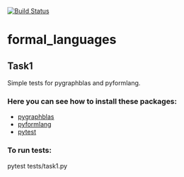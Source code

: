 [![Build Status](https://travis-ci.org/PavelKevor/formal_languages.svg?branch=task1)](https://travis-ci.org/PavelKevor/formal_languages)
# formal_languages
## Task1
Simple tests for pygraphblas and pyformlang.
### Here you can see how to install these packages:
 - [pygraphblas](https://github.com/michelp/pygraphblas)
 - [pyformlang](https://pypi.org/project/pyformlang/)
 - [pytest](https://docs.pytest.org/en/stable/getting-started.html#install-pytest)
### To run tests:
pytest tests/task1.py
